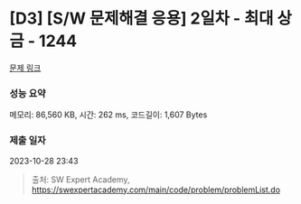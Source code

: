 # [D3] [S/W 문제해결 응용] 2일차 - 최대 상금 - 1244 

[문제 링크](https://swexpertacademy.com/main/code/problem/problemDetail.do?contestProbId=AV15Khn6AN0CFAYD) 

### 성능 요약

메모리: 86,560 KB, 시간: 262 ms, 코드길이: 1,607 Bytes

### 제출 일자

2023-10-28 23:43



> 출처: SW Expert Academy, https://swexpertacademy.com/main/code/problem/problemList.do